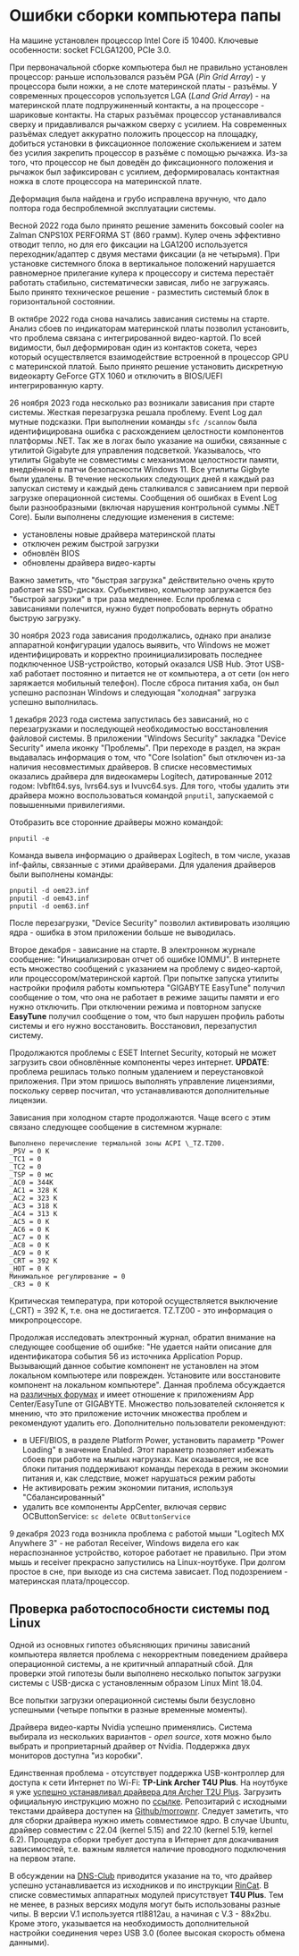 # Ошибки сборки компьютера папы

На машине установлен процессор Intel Core i5 10400. Ключевые особенности: socket FCLGA1200, PCIe 3.0.

При первоначальной сборке компьютера был не правильно установлен процессор: раньше использовался разъём PGA (_Pin Grid Array_) - у процессора были ножки, а не слоте материнской платы - разъёмы. У современных процессоров успользуется LGA (_Land Grid Array_) - на материнской плате подпружиненный контакты, а на процессоре - шариковые контакты. На старых разъёмах процессор устанавливался сверху и придавливался рычажком сверху с усилием. На современных разъёмах следует аккуратно положить процессор на площадку, добиться установки в фиксационное положение скольжением и затем без усилия закрепить процессор в разъёме с помощью рычажка. Из-за того, что процессор не был доведён до фиксационного положения и рычажок был зафиксирован с усилием, деформировалась контактная ножка в слоте процессора на материнской плате.

Деформация была найдена и грубо исправлена вручную, что дало полтора года беспроблемной эксплуатации системы.

Весной 2022 года было принято решение заменить боксовый cooler на Zalman CNPS10X PERFORMA ST (860 грамм). Кулер очень эффективно отводит тепло, но для его фиксации на LGA1200 используется переходник/адаптер с двумя местами фиксации (а не четырьмя). При установке системного блока в вертикальное положений нарушается равномерное прилегание кулера к процессору и система перестаёт работать стабильно, систематически зависая, либо не загружаясь. Было принято техническое решение - разместить системый блок в горизонтальной состоянии.

В октябре 2022 года снова начались зависания системы на старте. Анализ сбоев по индикаторам материнской платы позволил установить, что проблема связана с интегрированной видео-картой. По всей видимости, был деформирован один из контактов сокета, через который осуществляется взаимодействие встроенной в процессор GPU c материнской платой. Было принято решение установить дискретную видеокарту GeForce GTX 1060 и отключить в BIOS/UEFI интегрированную карту.

26 ноября 2023 года несколько раз возникали зависания при старте системы. Жесткая перезагрузка решала проблему. Event Log дал мутные подсказки. При выполнении команды `sfc /scannow` была идентифицирована ошибка с расхождением целостности компонентов платформы .NET. Так же в логах было указание на ошибки, связанные с утилитой Gigabyte для управления подсветкой. Указывалось, что утилиты Gigabyte не совместимы с механизмом целостности памяти, внедрённой в патчи безопасности Windows 11. Все утилиты Gigbyte были удалены. В течение нескольких следующих дней я каждый раз запускал систему и каждый день сталкивался с зависанием при первой загрузке операционной системы. Сообщения об ошибках в Event Log были разнообразными (включая нарушения контрольной суммы .NET Core). Были выполнены следующие изменения в системе:

- установлены новые драйвера материнской платы
- отключен режим быстрой загрузки
- обновлён BIOS
- обновлены драйвера видео-карты

Важно заметить, что "быстрая загрузка" действительно очень круто работает на SSD-дисках. Субьективно, компьютер загружается без "быстрой загрузки" в три раза медленнее. Если проблема с зависаниями полечится, нужно будет попробовать вернуть обратно быструю загрузку.

30 ноября 2023 года зависания продолжались, однако при анализе аппаратной конфигурации удалось выявить, что Windows не может идентифицировать и корректно проинициализировать последнее подключенное USB-устройство, который оказался USB Hub. Этот USB-хаб работает постоянно и питается не от компьютера, а от сети (он него заряжается мобильный телефон). После сброса питания хаба, он был успешно распознан Windows и следующая "холодная" загрузка успешно выполнилась.

1 декабря 2023 года система запустилась без зависаний, но с перезагрузками и последующей необходимостью восстановления файловой системы. В приложении "Windows Security" закладка "Device Security" имела иконку "Проблемы". При переходе в раздел, на экран выдавалась информация о том, что "Core Isolation" был отключен из-за наличия несовместимых драйверов. В списке несовместимых оказались драйвера для видеокамеры Logitech, датированные 2012 годом: lvbflt64.sys, lvrs64.sys и lvuvc64.sys. Для того, чтобы удалить эти драйвера можно воспользоваться командой `pnputil`, запускаемой с повышенными привилегиями.

Отобразить все сторонние драйверы можно командой:

```shell
pnputil -e
```

Команда вывела информацию о драйверах Logitech, в том числе, указав inf-файлы, связанные с этими драйверами. Для удаления драйверов были выполнены команды:

```shell
pnputil -d oem23.inf
pnputil -d oem43.inf
pnputil -d oem63.inf
```

После перезагрузки, "Device Security" позволил активировать изоляцию ядра - ошибка в этом приложении больше не выводилась.

Второе декабря - зависание на старте. В электронном журнале сообщение: "Инициализирован отчет об ошибке IOMMU". В интернете есть множество сообщений с указанием на проблему с видео-картой, или процессором/материнской картой. При попытке запуска утилиты настройки профиля работы компьютера "GIGABYTE EasyTune" получил сообщение о том, что она не работает в режиме защиты памяти и его нужно отключить. При отключении режима и повторном запуске **EasyTune** получил сообщение о том, что был нарушен профиль работы системы и его нужно восстановить. Восстановил, перезапустил систему.

Продолжаются проблемы с ESET Internet Security, который не может загрузить свои обновлённые компоненты через интернет. **UPDATE**: проблема решилась только полным удалением и переустановкой приложения. При этом пришось выполнять управление лицензиями, поскольку сервер посчитал, что устанавливаются дополнительные лицензии.

Зависания при холодном старте продолжаются. Чаще всего с этим связано следующее сообщение в системном журнале:

```log
Выполнено перечисление термальной зоны ACPI \_TZ.TZ00.             
_PSV = 0 K             
_TC1 = 0             
_TC2 = 0             
_TSP = 0 мс             
_AC0 = 344K             
_AC1 = 328 K             
_AC2 = 323 K             
_AC3 = 318 K             
_AC4 = 313 K             
_AC5 = 0 K             
_AC6 = 0 K             
_AC7 = 0 K             
_AC8 = 0 K             
_AC9 = 0 K             
_CRT = 392 K             
_HOT = 0 K             
Минимальное регулирование = 0             
_CR3 = 0 K
```

Критическая температура, при которой осуществляется выключение (_CRT)  = 392 K, т.е. она не достигается. TZ.TZ00 - это информация о микропроцессоре.

Продолжая исследовать электронный журнал, обратил внимание на следующее сообщение об ошибке: "Не удается найти описание для идентификатора события 56 из источника Application Popup. Вызывающий данное событие компонент не установлен на этом локальном компьютере или поврежден. Установите или восстановите компонент на локальном компьютере". Данная проблема обсуждается на [различных форумах](https://answers.microsoft.com/ru-ru/windows/forum/all/%D0%BE%D1%88%D0%B8%D0%B1%D0%BA%D0%B0-56-aplication/2dc2408f-489a-4bd8-9efd-4c58e558993f?page=2) и имеет отношение к приложениям App Center/EasyTune от GIGABYTE. Множество пользователей склоняется к мнению, что это приложение источник множества проблем и рекомендуют удалить его. Дополнительно пользователи рекомендуют:

- в UEFI/BIOS, в разделе Platform Power, установить параметр "Power Loading" в значение Enabled. Этот параметр позволяет избежать сбоев при работе на мылых нагрузках. Как оказывается, не все блоки питания поддерживают команды перехода в режим экономии питания и, как следствие, может нарушаться режим работы
- Не активировать режим экономии питания, используя "Сбалансированный"
- удалить все компоненты AppCenter, включая сервис OCButtonService: `sc delete OCButtonService`

9 декабря 2023 года возникла проблема с работой мыши "Logitech MX Anywhere 3" - не работал Receiver, Windows видела его как нераспознанное устройство, которое работает не правильно. При этом мышь и receiver прекрасно запустились на Linux-ноутбуке. При долгом простое в сне, при выходе из сна система зависает. Под подозрением - материнская плата/процессор.

## Проверка работоспособности системы под Linux

Одной из основных гипотез объясняющих причины зависаний компьютера является проблема с некорректным поведением драйвера операционной системы, а не критичный аппаратный сбой. Для проверки этой гипотезы были выполнено несколько попыток загрузки системы с USB-диска с установленным образом Linux Mint 18.04. 

Все попытки загрузки операционной системы были безусловно успешными (четыре попытки в разные временные моменты).

Драйвера видео-карты Nvidia успешно применялись. Система выбирала из нескольких вариантов - _open source_, хотя можно было выбрать и проприетарный драйвер от Nvidia. Поддержка двух мониторов доступна "из коробки".

Единственная проблема - отсутствует поддержка USB-контроллер для доступа к сети Интернет по Wi-Fi: **TP-Link Archer T4U Plus**. На ноутбуке я уже [успешно устанавливал драйвера для Archer T2U Plus](https://github.com/Kerminator1973/RPIDev/blob/main/prepareNotebook.md). Загрузить официальную инструкцию можно по [ссылке](https://www.tp-link.com/ru/support/download/archer-t4u/). Репозитарий с исходными текстами драйвера доступен на [Github/morrownr](https://github.com/morrownr/88x2bu-20210702). Следует заметить, что для сборки драйвера нужно иметь совместимое ядро. В случае Ubuntu, драйвер совместим с 22.04 (kernel 5.15) and 22.10 (kernel 5.19, kernel 6.2). Процедура сборки требует доступа в Интернет для докачивания зависимостей, т.е. важным является наличие проводного подключения на первом этапе.

В обсуждении на [DNS-Club](https://club.dns-shop.ru/discussions/t-283-adapteryi-wi-fi/189724-wi-fi-adapter-tp-link-archer-t4u-plus/) приводится указание на то, что драйвер успешно устанавливается из исходников и по инструкции [RinCat](https://github.com/RinCat/RTL88x2BU-Linux-Driver). В списке совместимых аппаратных модулей присутствует **T4U Plus**. Тем не менее, в разных версиях модуля могут быть использованы разные чипы. В версии V.1 используется rtl8812au, а начиная с V.3 - 88x2bu. Кроме этого, указывается на необходимость дополнительной настройки соединения через USB 3.0 (более высокая скорость обмена данными).
